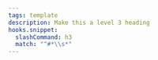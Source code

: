 ```yaml
---
tags: template
description: Make this a level 3 heading
hooks.snippet:
  slashCommand: h3
  match: "^#*\\s*"
---
```

### 